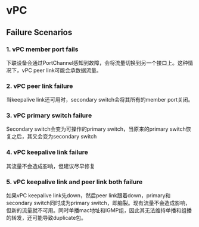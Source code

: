 # vPC
## Failure Scenarios
### 1. vPC member port fails
下联设备会通过PortChannel感知到故障，会将流量切换到另一个接口上。这种情况下，vPC peer link可能会承数据流量。
### 2. vPC peer link failure
当keepalive link还可用时，secondary switch会将其所有的member port关闭。
### 3. vPC primary switch failure
Secondary switch会变为可操作的primary switch，当原来的primary switch恢复之后，其又会变为secondary switch
### 4. vPC keepalive link failure
其流量不会造成影响，但建议尽早修复
### 5. vPC keepalive link and peer link both failure
如果vPC keepalive link先down，然后peer link跟着down，primary和secondary switch同时成为primary switch，即脑裂。现有流量不会造成影响，但新的流量就不可用。同时单播mac地址和IGMP组，因此其无法维持单播和组播的转发，还可能导致duplicate包。
